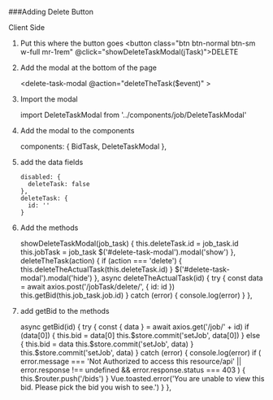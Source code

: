 ###Adding Delete Button

Client Side

1. Put this where the button goes
    <button class="btn btn-normal btn-sm w-full mr-1rem" @click="showDeleteTaskModal(jTask)">DELETE
    </button>

2. Add the modal at the bottom of the page

    <delete-task-modal
                    @action="deleteTheTask($event)"
            >
   </delete-task-modal>

3. Import the modal

      import DeleteTaskModal from '../components/job/DeleteTaskModal'

4. Add the modal to the components
    
   components: {
         BidTask,
         DeleteTaskModal
       },
       
5. add the data fields
    
       disabled: {
         deleteTask: false
       },
       deleteTask: {
         id: ''
       }

6. Add the methods

    showDeleteTaskModal(job_task) {
        this.deleteTask.id = job_task.id
        this.jobTask = job_task
        $('#delete-task-modal').modal('show')
      },
      deleteTheTask(action) {
        if (action === 'delete') {
          this.deleteTheActualTask(this.deleteTask.id)
        }
        $('#delete-task-modal').modal('hide')
      },
      async deleteTheActualTask(id) {
        try {
          const data = await axios.post('/jobTask/delete/', {
            id: id
          })
          this.getBid(this.job_task.job.id)
        } catch (error) {
          console.log(error)
        }
      },
      
7. add getBid to the methods

      async getBid(id) {
        try {
          const {
            data
          } = await axios.get('/job/' + id)
          if (data[0]) {
            this.bid = data[0]
            this.$store.commit('setJob', data[0])
          } else {
            this.bid = data
            this.$store.commit('setJob', data)
          }
          this.$store.commit('setJob', data)
        } catch (error) {
          console.log(error)
          if (
            error.message === 'Not Authorized to access this resource/api' ||
            error.response !== undefined && error.response.status === 403
          ) {
            this.$router.push('/bids')
          }
          Vue.toasted.error('You are unable to view this bid. Please pick the bid you wish to see.')
        }
      },

    